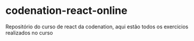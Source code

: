 # codenation-react-online
Repositório do curso de react da codenation, aqui estão todos os exercicios realizados no curso
